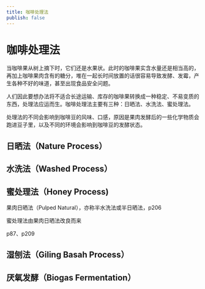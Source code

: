 ```yaml
---
title: 咖啡处理法
publish: false
---
```


# 咖啡处理法

当咖啡果从树上摘下时，它们还是水果状。此时的咖啡果实含水量还是相当高的，再加上咖啡果肉含有的糖分，堆在一起长时间放置的话很容易导致发酵、发霉，产生各种不好的味道，甚至出现食品安全问题。

人们因此要想办法将不适合长途运输、库存的咖啡果转换成一种稳定、不易变质的东西，处理法应运而生。咖啡处理法主要有三种：日晒法、水洗法、蜜处理法。

处理法的不同会影响到咖啡豆的风味、口感，原因是果肉发酵后的一些化学物质会跑进豆子里，以及不同的环境会影响到咖啡豆的发酵状态。

## 日晒法（Nature Process）

## 水洗法（Washed Process）

## 蜜处理法（Honey Process)

果肉日晒法（Pulped Natural），亦称半水洗法或半日晒法，p206

蜜处理法由果肉日晒法改良而来

p87、p209

## 湿刨法（Giling Basah Process）

## 厌氧发酵（Biogas Fermentation）

